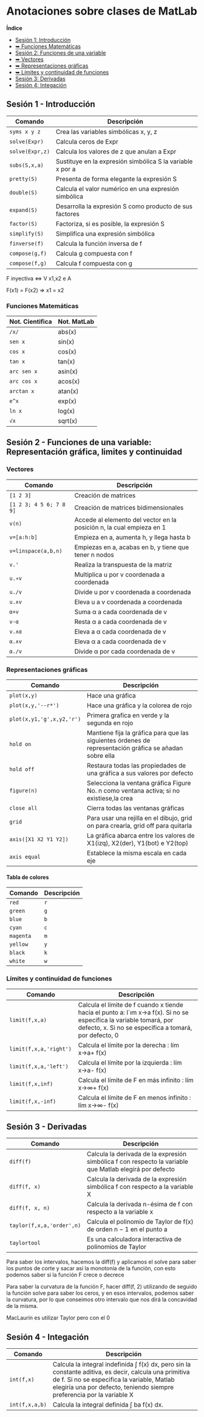 # Anotaciones sobre clases de MatLab
**Índice**
* [Sesión 1: Introducción](#id1)
* [➥    Funciones Matemáticas](#id1.1)
* [Sesión 2: Funciones de una variable](#id2)
* [➥    Vectores](#id2.1)
* [➥    Representaciones gráficas](#id2.2)
* [➥    Límites y continuidad de funciones](#id2.3)
* [Sesión 3: Derivadas](#id3)
* [Sesión 4: Integación](#id4)

## Sesión 1 - Introducción <a name="id1"></a>

| Comando | Descripción |
| --- | --- |
| `syms x y z` | Crea las variables simbólicas x, y, z |
| `solve(Expr)` | Calcula ceros de Expr |
| `solve(Expr,z)` | Calcula los valores de z que anulan a Expr |
| `subs(S,x,a)` | Sustituye en la expresión simbólica S la variable x por a |
| `pretty(S)` | Presenta de forma elegante la expresión S |
| `double(S)` | Calcula el valor numérico en una expresión simbólica |
| `expand(S)` | Desarrolla la expresión S como producto de sus factores |
| `factor(S)` | Factoriza, si es posible, la expresión S |
| `simplify(S)` | Simplifica una expresión simbólica |
| `finverse(f)` | Calcula la función inversa de f |
| `compose(g,f)` | Calcula g compuesta con f |
| `compose(f,g)` | Calcula f compuesta con g |

F inyectiva <=> V x1,x2 e A 

F(x1) = F(x2) => x1 = x2

### Funciones Matemáticas <a name="id1.1"></a>

| Not. Cientifica | Not. MatLab |
| --- | --- |
| `/x/` | abs(x) |
| `sen x ` | sin(x)  |
| `cos x` | cos(x)  |
| `tan x` | tan(x)  |
| `arc sen x ` | asin(x)  |
| `arc cos x ` | acos(x) |
| `arctan x ` | atan(x)  |
| `e^x` | exp(x) |
| `ln x ` | log(x)  |
| `√x ` | sqrt(x)  |


## Sesión 2 - Funciones de una variable: Representación gráfica, limites y continuidad <a name="id2"></a>

### Vectores <a name="id2.1"></a>
| Comando | Descripción |
| --- | --- |
| `[1 2 3]` | Creación de matrices |
| `[1 2 3; 4 5 6; 7 8 9]` | Creación de matrices bidimensionales|
| `v(n)` | Accede al elemento del vector en la posición n, la cual empieza en 1 |
| `v=[a:h:b]` | Empieza en a, aumenta h, y llega hasta b |
| `v=linspace(a,b,n) ` | Empiezas en a, acabas en b, y tiene que tener n nodos |
| `v.'` | Realiza la transpuesta de la matriz |
| `u.∗v` | Multiplica u por v coordenada a coordenada |
| `u./v` | Divide u por v coordenada a coordenada |
| `u.∧v` | Eleva u a v coordenada a coordenada |
| `α+v` | Suma α a cada coordenada de v |
| `v-α` | Resta α a cada coordenada de v |
| `v.∧α ` | Eleva a α cada coordenada de v |
| `α.∧v` | Eleva α a cada coordenada de v |
| `α./v ` | Divide α por cada coordenada de v |

### Representaciones gráficas <a name="id2.2"></a>
| Comando | Descripción |
| --- | --- |
| `plot(x,y)` | Hace una gráfica|
| `plot(x,y,'--r*')` | Hace una gráfica y la colorea de rojo |
| `plot(x,y1,'g',x,y2,'r')` | Primera grafica en verde y la segunda en rojo |
| `hold on` | Mantiene fija la gráfica para que las siguientes órdenes de representación gráfica se añadan sobre ella |
| `hold off` | Restaura todas las propiedades de una gráfica a sus valores por defecto |
| `figure(n)` | Selecciona la ventana gráfica Figure No. n como ventana activa; si no existiese,la crea |
| `close all` | Cierra todas las ventanas gráficas |
| `grid ` | Para usar una rejilla en el dibujo, grid on para crearla, grid off para quitarla |
| `axis([X1 X2 Y1 Y2])` | La gráfica abarca entre los valores de X1(izq), X2(der), Y1(bot) e Y2(top) |
| `axis equal` | Establece la misma escala en cada eje |

#### Tabla de colores 
| Comando | Descripción |
| --- | --- |
| `red` | `r` |
| `green` | `g` |
| `blue` | `b` |
| `cyan` | `c` |
| `magenta` | `m` |
| `yellow` | `y` |
| `black` | `k` |
| `white` | `w` |

###  Límites y continuidad de funciones <a name="id2.3"></a>
| Comando | Descripción |
| --- | --- |
| `limit(f,x,a)` | Calcula el límite de f cuando x tiende hacia el punto a: l´ım x→a f(x). Si no se especifica la variable tomará, por defecto, x. Si no se especifica a tomará, por defecto, 0 |
| `limit(f,x,a,'right') ` | Calcula el límite por la derecha : lím x→a+ f(x) |
| `limit(f,x,a,'left') ` | Calcula el límite por la izquierda : lím x→a- f(x) |
| `limit(f,x,inf) ` | Calcula el límite de F en más infinito : lím x→∞+ f(x) |
| `limit(f,x,-inf) ` | Calcula el límite de F en menos infinito : lím x→∞- f(x) |


## Sesión 3 - Derivadas <a name="id3"></a>
| Comando | Descripción |
| --- | --- |
| `diff(f)` | Calcula la derivada de la expresión simbólica f con respecto la variable que Matlab elegirá por defecto |
| `diff(f, x)` | Calcula la derivada de la expresión simbólica f con respecto a la variable X |
| `diff(f, x, n)` | Calcula la derivada n-ésima de f con respecto a la variable x |
| `taylor(f,x,a,'order',n)` | Calcula el polinomio de Taylor de f(x) de orden n − 1 en el punto a |
| `taylortool` | Es una calculadora interactiva de polinomios de Taylor |

Para saber los intervalos, hacemos la diff(f) y aplicamos el solve para saber los puntos de corte y sacar así la monotonía de la función, con esto podemos saber si la función F crece o decrece

Para saber la curvatura de la función F, hacer diff(f, 2) utilizando de seguido la función solve para saber los ceros, y en esos intervalos, podemos saber la curvatura, por lo que conseimos otro intervalo que nos dirá la concavidad de la misma.

MacLaurin es utilizar Taylor pero con el 0


## Sesión 4 - Integación <a name="id4"></a>
| Comando | Descripción |
| --- | --- |
| `int(f,x)` | Calcula la integral indefinida ∫ f(x) dx, pero sin la constante aditiva, es decir, calcula una primitiva de f. Si no se especifica la variable, Matlab elegiría una por defecto, teniendo siempre preferencia por la variable X |
| `int(f,x,a,b)` | Calcula la integral definida ∫ ba f(x) dx. |
